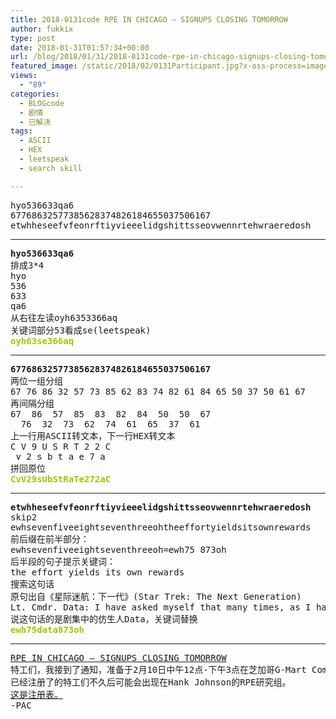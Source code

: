 ```yaml
---
title: 2018-0131code RPE IN CHICAGO — SIGNUPS CLOSING TOMORROW
author: fukkix
type: post
date: 2018-01-31T01:57:34+00:00
url: /blog/2018/01/31/2018-0131code-rpe-in-chicago-signups-closing-tomorrow/
featured_image: /static/2018/02/0131Participant.jpg?x-oss-process=image/resize,m_fill,w_700,h_220
views:
  - "89"
categories:
  - BLOGcode
  - 剧情
  - 已解决
tags:
  - ASCII
  - HEX
  - leetspeak
  - search skill

---
```

<pre>hyo536633qa6
67768632577385628374826184655037506167
etwhheseefvfeonrftiyvieeelidgshittsseovwennrtehwraeredosh<!--more--></pre>

* * *

<pre><strong>hyo536633qa6</strong>
排成3*4
hyo
536
633
qa6
从右往左读oyh6353366aq
关键词部分53看成se(leetspeak)
<span style="color: #99cc00;"><strong>oyh63se366aq</strong></span></pre>

* * *

<pre><strong>67768632577385628374826184655037506167</strong>
两位一组分组
67 76 86 32 57 73 85 62 83 74 82 61 84 65 50 37 50 61 67
再间隔分组
67  86  57  85  83  82  84  50  50  67 
  76  32  73  62  74  61  65  37  61
上一行用ASCII转文本，下一行HEX转文本
C V 9 U S R T 2 2 C
 v 2 s b t a e 7 a
拼回原位
<span style="color: #99cc00;"><strong>CvV29sUbStRaTe272aC</strong></span></pre>

* * *

<pre><strong>etwhheseefvfeonrftiyvieeelidgshittsseovwennrtehwraeredosh
</strong>skip2
ewhsevenfiveeightseventhreeohtheeffortyieldsitsownrewards
前后缀在前半部分：
ewhsevenfiveeightseventhreeoh=ewh75 873oh
后半段的句子提示关键词：
the effort yields its own rewards
搜索这句话
原句出自《星际迷航：下一代》(Star Trek: The Next Generation)
<span class="character">Lt. Cmdr. Data</span>: I have asked myself that many times, as I have struggled to be more human. Until I realized, it is the struggle itself that is most important. We must strive to be more than we are, Lal. It does not matter that we will never reach our ultimate goal. <span style="color: #99cc00;">The effort yields its own rewards.
</span>说这句话的是剧集中的仿生人Data，关键词替换
<span style="color: #99cc00;"><strong>ewh75data873oh</strong></span></pre>

* * *

<pre><a href="http://investigate.ingress.com/2018/01/31/rpe-in-chicago-signups-closing-tomorrow/">RPE IN CHICAGO — SIGNUPS CLOSING TOMORROW
</a>特工们，我接到了通知，准备于2月10日中午12点-下午3点在芝加哥G-Mart Comics进行RPE的注册将在明天截止（2月1日）。
已经注册了的特工们不久后可能会出现在Hank Johnson的RPE研究组。
<a href="https://goo.gl/forms/KarnThSanZfKOEl43">这是注册表。
</a>-PAC</pre>